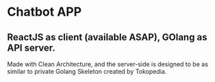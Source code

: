 # Chatbot APP
## ReactJS as client (available ASAP), GOlang as API server.

Made with Clean Architecture, and the server-side is designed to be as similar to private Golang Skeleton created by Tokopedia.
